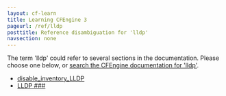 ```yaml
---
layout: cf-learn
title: Learning CFEngine 3
pageurl: /ref/lldp
posttitle: Reference disambiguation for 'lldp'
navsection: none
---
```


The term 'lldp' could refer to several sections in the documentation. Please choose one below, or
[search the CFEngine documentation for 'lldp'](http://docs.cfengine.com/latest/search.html?q=lldp).

- [disable_inventory_LLDP](http://docs.cfengine.com/latest/guide-writing-and-serving-policy-policy-framework.html#disable_inventory_lldp)
- [LLDP \#\#\#](http://docs.cfengine.com/latest/guide-writing-and-serving-policy-policy-framework.html#lldp-###)
